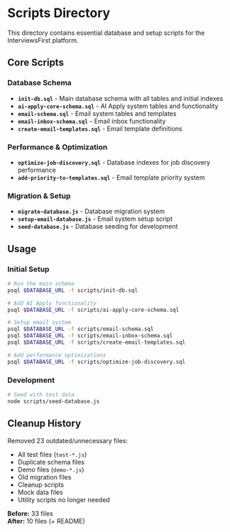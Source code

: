 # Scripts Directory

This directory contains essential database and setup scripts for the InterviewsFirst platform.

## Core Scripts

### Database Schema
- **`init-db.sql`** - Main database schema with all tables and initial indexes
- **`ai-apply-core-schema.sql`** - AI Apply system tables and functionality
- **`email-schema.sql`** - Email system tables and templates
- **`email-inbox-schema.sql`** - Email inbox functionality
- **`create-email-templates.sql`** - Email template definitions

### Performance & Optimization
- **`optimize-job-discovery.sql`** - Database indexes for job discovery performance
- **`add-priority-to-templates.sql`** - Email template priority system

### Migration & Setup
- **`migrate-database.js`** - Database migration system
- **`setup-email-database.js`** - Email system setup script
- **`seed-database.js`** - Database seeding for development

## Usage

### Initial Setup
```bash
# Run the main schema
psql $DATABASE_URL -f scripts/init-db.sql

# Add AI Apply functionality
psql $DATABASE_URL -f scripts/ai-apply-core-schema.sql

# Setup email system
psql $DATABASE_URL -f scripts/email-schema.sql
psql $DATABASE_URL -f scripts/email-inbox-schema.sql
psql $DATABASE_URL -f scripts/create-email-templates.sql

# Add performance optimizations
psql $DATABASE_URL -f scripts/optimize-job-discovery.sql
```

### Development
```bash
# Seed with test data
node scripts/seed-database.js
```

## Cleanup History

Removed 23 outdated/unnecessary files:
- All test files (`test-*.js`)
- Duplicate schema files
- Demo files (`demo-*.js`)
- Old migration files
- Cleanup scripts
- Mock data files
- Utility scripts no longer needed

**Before:** 33 files  
**After:** 10 files (+ README)
